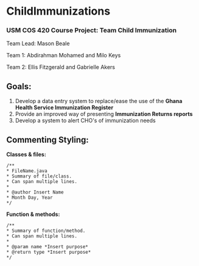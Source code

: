 # ChildImmunizations
### USM COS 420 Course Project: Team Child Immunization
Team Lead: Mason Beale

Team 1: Abdirahman Mohamed and Milo Keys

Team 2: Ellis Fitzgerald and Gabrielle Akers

## Goals:
1. Develop a data entry system to replace/ease the use of the <b>Ghana Health Service Immunization Register</b>
2. Provide an improved way of presenting <b>Immunization Returns reports</b>
3. Develop a system to alert CHO's of immunization needs

## Commenting Styling:
**Classes & files:**

```
/**
* FileName.java
* Summary of file/class.
* Can span multiple lines.
*
* @author Insert Name
* Month Day, Year
*/
```

**Function & methods:**
```
/**
* Summary of function/method.
* Can span multiple lines.
*
* @param name *Insert purpose*
* @return type *Insert purpose*
*/
```
